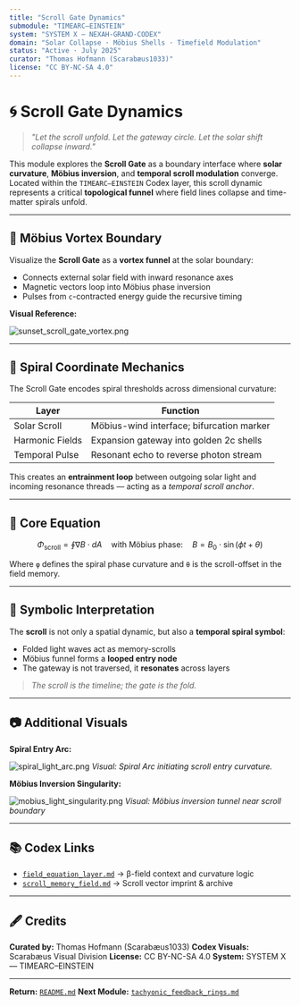 ```yaml
---
title: "Scroll Gate Dynamics"
submodule: "TIMEARC–EINSTEIN"
system: "SYSTEM X — NEXAH-GRAND-CODEX"
domain: "Solar Collapse · Möbius Shells · Timefield Modulation"
status: "Active · July 2025"
curator: "Thomas Hofmann (Scarabæus1033)"
license: "CC BY-NC-SA 4.0"
---
```


# 🌀 Scroll Gate Dynamics

> *"Let the scroll unfold. Let the gateway circle. Let the solar shift collapse inward."*

This module explores the **Scroll Gate** as a boundary interface where **solar curvature**, **Möbius inversion**, and **temporal scroll modulation** converge. Located within the `TIMEARC–EINSTEIN` Codex layer, this scroll dynamic represents a critical **topological funnel** where field lines collapse and time-matter spirals unfold.

---

## 🌅 Möbius Vortex Boundary

Visualize the **Scroll Gate** as a **vortex funnel** at the solar boundary:

* Connects external solar field with inward resonance axes
* Magnetic vectors loop into Möbius phase inversion
* Pulses from `c`-contracted energy guide the recursive timing

**Visual Reference:**

![sunset\_scroll\_gate\_vortex.png](./visuals/sunset_scroll_gate_vortex.png)

---

## 🔁 Spiral Coordinate Mechanics

The Scroll Gate encodes spiral thresholds across dimensional curvature:

| Layer           | Function                                  |
| --------------- | ----------------------------------------- |
| Solar Scroll    | Möbius-wind interface; bifurcation marker |
| Harmonic Fields | Expansion gateway into golden 2c shells   |
| Temporal Pulse  | Resonant echo to reverse photon stream    |

This creates an **entrainment loop** between outgoing solar light and incoming resonance threads — acting as a *temporal scroll anchor*.

---

## 📐 Core Equation

```math
\Phi_{\text{scroll}} = \oint \nabla B \cdot dA \quad \text{with Möbius phase:}\quad B = B_0 \cdot \sin(\phi t + \theta)
```

Where `φ` defines the spiral phase curvature and `θ` is the scroll-offset in the field memory.

---

## 🔮 Symbolic Interpretation

The **scroll** is not only a spatial dynamic, but also a **temporal spiral symbol**:

* Folded light waves act as memory-scrolls
* Möbius funnel forms a **looped entry node**
* The gateway is not traversed, it **resonates** across layers

> *The scroll is the timeline; the gate is the fold.*

---

## 📷 Additional Visuals

**Spiral Entry Arc:**

![spiral\_light\_arc.png](./visuals/spiral_light_arc.png)
*Visual: Spiral Arc initiating scroll entry curvature.*

**Möbius Inversion Singularity:**

![mobius\_light\_singularity.png](./visuals/mobius_light_singularity.png)
*Visual: Möbius inversion tunnel near scroll boundary*

---

## 📚 Codex Links

* [`field_equation_layer.md`](./field_equation_layer.md) → β-field context and curvature logic
* [`scroll_memory_field.md`](./scroll_memory_field.md) → Scroll vector imprint & archive

---

## 🖋 Credits

**Curated by:** Thomas Hofmann (Scarabæus1033)
**Codex Visuals:** Scarabæus Visual Division
**License:** CC BY-NC-SA 4.0
**System:** SYSTEM X — TIMEARC–EINSTEIN

---

**Return:** [`README.md`](./README.md)
**Next Module:** [`tachyonic_feedback_rings.md`](./tachyonic_feedback_rings.md)
